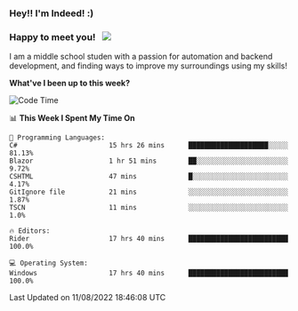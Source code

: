 ### Hey!! I'm Indeed! :) 

### Happy to meet you! &nbsp; ![](https://visitor-badge.glitch.me/badge?page_id=Indeedornot.Indeedornot)

I am a middle school studen with a passion for automation and backend development, and finding ways to improve my surroundings using my skills!

**What've I been up to this week?** 

<!--START_SECTION:waka-->
![Code Time](http://img.shields.io/badge/Code%20Time-0%20secs-blue)

📊 **This Week I Spent My Time On** 

```text
💬 Programming Languages: 
C#                       15 hrs 26 mins      ████████████████████░░░░░   81.13% 
Blazor                   1 hr 51 mins        ██░░░░░░░░░░░░░░░░░░░░░░░   9.72% 
CSHTML                   47 mins             █░░░░░░░░░░░░░░░░░░░░░░░░   4.17% 
GitIgnore file           21 mins             ░░░░░░░░░░░░░░░░░░░░░░░░░   1.87% 
TSCN                     11 mins             ░░░░░░░░░░░░░░░░░░░░░░░░░   1.0%

🔥 Editors: 
Rider                    17 hrs 40 mins      █████████████████████████   100.0%

💻 Operating System: 
Windows                  17 hrs 40 mins      █████████████████████████   100.0%

```


 Last Updated on 11/08/2022 18:46:08 UTC
<!--END_SECTION:waka-->
